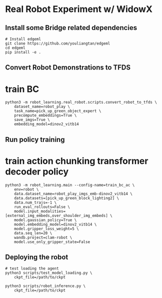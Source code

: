 # Real Robot Experiment w/ WidowX

## Install some Bridge related dependencies 

```
# Install edgeml
git clone https://github.com/youliangtan/edgeml
cd edgeml
pip install -e .
```


## Convert Robot Demonstrations to TFDS

# train BC
```
python3 -m robot_learning.real_robot.scripts.convert_robot_to_tfds \
    dataset_name=robot_play \
    task_name=pick_up_green_object_expert \
    precompute_embeddings=True \
    save_imgs=True \
    embedding_model=dinov2_vitb14
```

## Run policy training

# train action chunking transformer decoder policy
```
python3 -m robot_learning.main --config-name=train_bc_ac \
    env=robot \
    data.dataset_name=robot_play_imgs_emb-dinov2_vitb14 \
    data.datasets=[pick_up_green_block_lighting2] \
    data.num_trajs=-1 \
    run_eval_rollouts=False \
    model.input_modalities=[external_img_embeds,over_shoulder_img_embeds] \
    model.gaussian_policy=True \
    model.embedding_model=dinov2_vitb14 \
    model.gripper_loss_weight=5 \
    data.seq_len=20 \
    wandb.project=clam-robot \
    model.use_only_gripper_state=False
```

## Deploying the robot

```
# test loading the agent
python3 scripts/test_model_loading.py \
    ckpt_file=/path/to/ckpt

python3 scripts/robot_inference.py \
    ckpt_file=/path/to/ckpt
```
